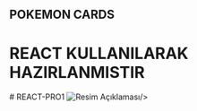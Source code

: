 ## POKEMON CARDS

  <h1>REACT KULLANILARAK HAZIRLANMISTIR</h1>
# REACT-PRO1
<img src="pokemon.gif" alt="Resim Açıklaması" />/>
